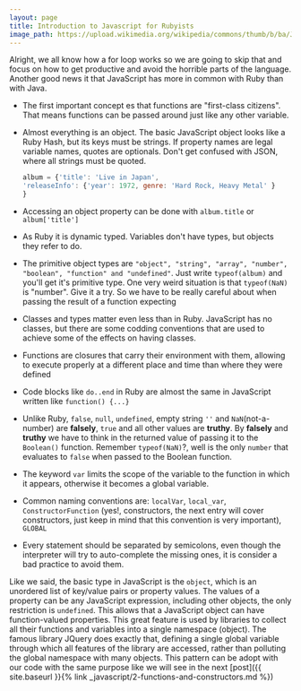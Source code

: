 ```yaml
---
layout: page
title: Introduction to Javascript for Rubyists
image_path: https://upload.wikimedia.org/wikipedia/commons/thumb/b/ba/Javascript_badge.svg/1000px-Javascript_badge.svg.png
---
```


Alright, we all know how a for loop works so we are going to skip that and focus on how to get productive and avoid the horrible parts of the language. Another good news it that JavaScript has more in common with Ruby than with Java.

+ The first important concept es that functions are "first-class citizens". That means functions can be passed around just like any other variable.

+ Almost everything is an object. The basic JavaScript object looks like a Ruby Hash, but its keys must be strings. If property names are legal variable names, quotes are optionals. Don't get confused with JSON, where all strings must be quoted.

  ```javascript
  album = {'title': 'Live in Japan',
  'releaseInfo': {'year': 1972, genre: 'Hard Rock, Heavy Metal' }    
  }
  ```

+ Accessing an object property can be done with `album.title` or `album['title']`

+ As Ruby it is dynamic typed. Variables don't have types, but objects they refer to do.

+ The primitive object types are `"object", "string", "array", "number", "boolean", "function" and "undefined"`. Just write `typeof(album)` and you'll get it's primitive type. One very weird situation is that `typeof(NaN)` is "number". Give it a try. So we have to be really careful about when passing the result of a function expecting   

+ Classes and types matter even less than in Ruby. JavaScript has no classes, but there are some codding conventions that are used to achieve some of the effects on having classes.

+ Functions are closures that carry their environment with them, allowing to execute properly at a different place and time than where they were defined

+ Code blocks like `do..end` in Ruby are almost the same in  JavaScript written like `function() {...}`

+ Unlike Ruby, `false`, `null`, `undefined`, empty string `''` and `NaN`(not-a-number) are **falsely**, `true` and all other values are **truthy**. By **falsely** and **truthy** we have to think in the returned value of passing it to the `Boolean()` function. Remember `typeof(NaN)`?, well is the only `number` that evaluates to `false` when passed to the Boolean function.  

+ The keyword `var` limits the scope of the variable to the function in which it appears, otherwise it becomes a global variable.  

+ Common naming conventions are: `localVar`, `local_var`, `ConstructorFunction` (yes!, constructors, the next entry will cover constructors, just keep in mind that this convention is very important), `GLOBAL`

+ Every statement should be separated by semicolons, even though the interpreter will try to auto-complete the missing ones, it is consider a bad practice to avoid them.

Like we said, the basic type in JavaScript is the `object`, which is an unordered list of key/value pairs or property values. The values of a property can be any JavaScript expression, including other objects, the only restriction is `undefined`. This allows that a JavaScript object can have function-valued properties. This great feature is used by libraries to collect all their functions and variables into a single namespace (object). The famous library JQuery does exactly that, defining a single global variable through which all features of the library are accessed, rather than polluting the global namespace with many objects. This pattern can be adopt with our code with the same purpose like we will see in the next [post]({{ site.baseurl }}{% link _javascript/2-functions-and-constructors.md %})
